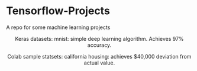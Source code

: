 # Tensorflow-Projects
A repo for some machine learning projects 
<p align="center">
Keras datasets:
mnist: simple deep learning algorithm. Achieves 97% accuracy.
</p>
<p align="center">
Colab sample statsets:
california housing: achieves $40,000 deviation from actual value.
</p>
